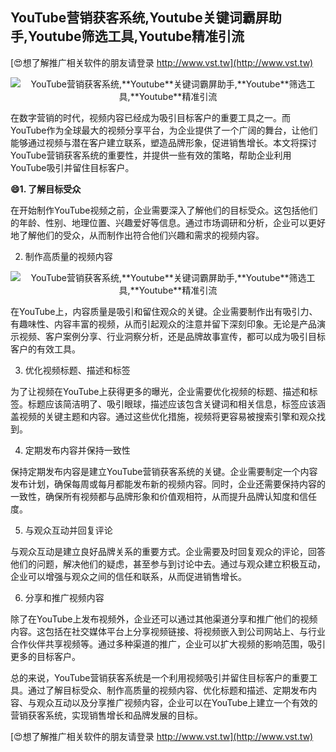 ## **YouTube营销获客系统,**Youtube**关键词霸屏助手,**Youtube**筛选工具,**Youtube**精准引流**

[😍想了解推广相关软件的朋友请登录 http://www.vst.tw](http://www.vst.tw)

 <center><img src="https://vst.tw/MP4/tuiguang/png/0.png" alt="YouTube营销获客系统,**Youtube**关键词霸屏助手,**Youtube**筛选工具,**Youtube**精准引流"></center>

在数字营销的时代，视频内容已经成为吸引目标客户的重要工具之一。而YouTube作为全球最大的视频分享平台，为企业提供了一个广阔的舞台，让他们能够通过视频与潜在客户建立联系，塑造品牌形象，促进销售增长。本文将探讨YouTube营销获客系统的重要性，并提供一些有效的策略，帮助企业利用YouTube吸引并留住目标客户。

**😄1. 了解目标受众**

在开始制作YouTube视频之前，企业需要深入了解他们的目标受众。这包括他们的年龄、性别、地理位置、兴趣爱好等信息。通过市场调研和分析，企业可以更好地了解他们的受众，从而制作出符合他们兴趣和需求的视频内容。

2. 制作高质量的视频内容

 <center><img src="https://vst.tw/MP4/tuiguang/png/0.png" alt="YouTube营销获客系统,**Youtube**关键词霸屏助手,**Youtube**筛选工具,**Youtube**精准引流"></center>

在YouTube上，内容质量是吸引和留住观众的关键。企业需要制作出有吸引力、有趣味性、内容丰富的视频，从而引起观众的注意并留下深刻印象。无论是产品演示视频、客户案例分享、行业洞察分析，还是品牌故事宣传，都可以成为吸引目标客户的有效工具。

3. 优化视频标题、描述和标签

为了让视频在YouTube上获得更多的曝光，企业需要优化视频的标题、描述和标签。标题应该简洁明了、吸引眼球，描述应该包含关键词和相关信息，标签应该涵盖视频的关键主题和内容。通过这些优化措施，视频将更容易被搜索引擎和观众找到。

4. 定期发布内容并保持一致性

保持定期发布内容是建立YouTube营销获客系统的关键。企业需要制定一个内容发布计划，确保每周或每月都能发布新的视频内容。同时，企业还需要保持内容的一致性，确保所有视频都与品牌形象和价值观相符，从而提升品牌认知度和信任度。

5. 与观众互动并回复评论

与观众互动是建立良好品牌关系的重要方式。企业需要及时回复观众的评论，回答他们的问题，解决他们的疑虑，甚至参与到讨论中去。通过与观众建立积极互动，企业可以增强与观众之间的信任和联系，从而促进销售增长。

6. 分享和推广视频内容

除了在YouTube上发布视频外，企业还可以通过其他渠道分享和推广他们的视频内容。这包括在社交媒体平台上分享视频链接、将视频嵌入到公司网站上、与行业合作伙伴共享视频等。通过多种渠道的推广，企业可以扩大视频的影响范围，吸引更多的目标客户。

总的来说，YouTube营销获客系统是一个利用视频吸引并留住目标客户的重要工具。通过了解目标受众、制作高质量的视频内容、优化标题和描述、定期发布内容、与观众互动以及分享推广视频内容，企业可以在YouTube上建立一个有效的营销获客系统，实现销售增长和品牌发展的目标。

[😍想了解推广相关软件的朋友请登录 http://www.vst.tw](http://www.vst.tw)



